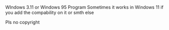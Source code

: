 WIndows 3.11 or Windows 95 Program
Sometimes it works in Windows 11 if you add the compability on it or smth else 

Pls no copyright
